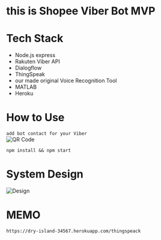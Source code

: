 # this is Shopee Viber Bot MVP 

# Tech Stack
- Node.js express
- Rakuten Viber API
- Dialogflow
- ThingSpeak
- our made original Voice Recognition Tool
- MATLAB
- Heroku

# How to Use
`add bot contact for your Viber`  
![QR Code](https://drive.google.com/uc?export=view&id=1QEeEbRMltIHLaqyTtTbgOVIgrlgZfyvj "QR")  

`npm install && npm start`  

# System Design

![Design](https://drive.google.com/uc?export=view&id=1jrRdiNUevV0trXaZfi0s8Dk9_hNIaAde "Design")  
# MEMO
`https://dry-island-34567.herokuapp.com/thingspeack`


